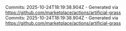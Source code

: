 Commits: 2025-10-24T18:19:38.904Z - Generated via https://github.com/marketplace/actions/artificial-grass
<br>
Commits: 2025-10-24T18:19:38.904Z - Generated via https://github.com/marketplace/actions/artificial-grass
<br>
